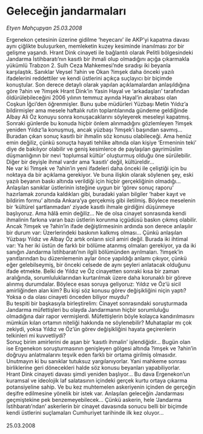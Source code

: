 # Geleceğin jandarmaları

*Etyen Mahçupyan 25.03.2008*

<div class="taraf_structure_2col_1zq">
<div class="margen_n">



 <p>Ergenekon çetesinin üzerine gidilme ‘heyecanı’ ile AKP’yi kapatma davası aynı çiğlikte buluşurken, memleketin kuzey kesiminde inanılması zor bir gelişme yaşandı. Hrant Dink cinayeti ile bağlantılı olarak Pelitli bölgesindeki Jandarma İstihbaratı’nın kasıtlı bir ihmali olup olmadığını açığa çıkarmakla yükümlü Trabzon 2. Sulh Ceza Mahkemesi’nde sıradışı iki beyanla karşılaştık. Sanıklar Veysel ?ahin ve Okan ?imşek daha önceki yazılı ifadelerini reddettiler ve kendi üstlerini açıkça suçlayıcı bir biçimde konuştular. Son derece detaylı olarak yapılan açıklamalardan anlaşıldığına göre ?ahin ve ?imşek Hrant Dink’in Yasin Hayal ve ‘arkadaşları’ tarafından öldürülebileceğini 2006 yılının temmuz ayında Hayal’in akrabası olan Coşkun İğci’den öğrenmişler. Bunu şube müdürleri Yüzbaşı Metin Yıldız’a bildirmişler ama mesele haftalık rutin toplantılarında gündeme geldiğinde Albay Ali Öz konuyu sonra konuşacaklarını söyleyerek meseleyi kapatmış. Sonraki günlerde bu konuda hiçbir önlem alınmadığını gözlemleyen ?imşek yeniden Yıldız’la konuşmuş, ancak yüzbaşı ?imşek’i başından savmış... Buradan çıkan sonuç kasıtlı bir ihmalin söz konusu olabileceği. Ama henüz emin değiliz, çünkü sonuçta hayati tehlike altında olan kişiye ‘Ermeninin teki’ diye de bakılıyor olabilir ve geniş kesimlerce de paylaşılan gayrimüslim düşmanlığının bir nevi ‘toplumsal kültür’ oluşturmuş olduğu öne sürülebilir. Diğer bir deyişle ihmal vardır ama ‘kasıtlı’ değil, kültüreldir...<br/>
Ne var ki ?imşek ve ?ahin’in yeni ifadeleri daha önceki ile çeliştiği için bu noktaya da bir açıklama gerekiyor. Ve buna ilişkin olarak söylenen şey, eski yazılı beyanın baskı altında verildiği için hiçbir gerçekliğinin olmadığı... Anlaşılan sanıklar üstlerinin isteğine uygun bir ‘görev sonuç raporu’ hazırlamak zorunda kaldıkları gibi, buradaki yalan bilgiler ‘haber kayıt ve bildirim formu’ altında Ankara’ya gerçekmiş gibi iletilmiş. Böylece meselenin bir ‘kültürel şartlanmadan’ ziyade kasıtlı ihmale girdiğini düşünmeye başlıyoruz. Ama hâlâ emin değiliz... Ne de olsa cinayet sonrasında kendi ihmalinin farkına varan bazı üstlerin korunma içgüdüsü baskın çıkmış olabilir. <br/>
Ancak ?imşek ve ?ahin’in ifade değiştirmesinin ardında son derece anlaşılır bir durum var: Üzerlerindeki baskının kalkmış olması... Çünkü anlaşılan Yüzbaşı Yıldız ve Albay Öz artık onların sicil amiri değil. Burada iki ihtimal var: Ya her iki üstün de farklı bir bölüme atanmış olmaları gerekiyor, ya da iki sanığın Jandarma İstihbaratı’nın ilgili bölümünden ayrılmaları. ?imşek’in yanıtlarından bu düzenlemenin aylar önce yapıldığı anlamı çıkıyor, çünkü eğer gelebilseymiş, bir önceki celsede de aynı şeyleri anlatacak olduğunu ifade etmekte. Belki de Yıldız ve Öz cinayetten sonraki kısa bir zaman aralığında, sorumluluklarından kurtarılmak üzere daha korunaklı bir göreve alınmış durumdalar. Böylece esas soruya geliyoruz: Yıldız ve Öz’ü sicil amirliğinden alan kim? Bu kişi söz konusu görev değişikliğini niçin yaptı? Yoksa o da olası cinayeti önceden biliyor muydu? <br/>
Bu tespiti bir başkasıyla birleştirelim: Cinayet sonrasındaki soruşturmada Jandarma müfettişleri bu olayda Jandarmanın hiçbir sorumluluğu olmadığına dair rapor vermişlerdi. Müfettişlerin böyle kolayca kandırılmasını mümkün kılan ortamın niteliği hakkında ne söylenebilir? Muhataplar mı çok zekiydi, yoksa Yıldız ve Öz’ün görev değişikliğini hayata geçirenlerin telkinleri mi kuvvetliydi? <br/>
Sonuç birim amirlerini de aşan bir ‘kasıtlı ihmalin’ işlendiğidir... Bugün olan ise Ergenekon soruşturmasının genişleyen gölgesi altında ?imşek ve ?ahin’in doğruyu anlatmalarını teşvik eden farklı bir ortama girilmiş olmasıdır. Unutmayın ki bu sanıklar tutuksuz yargılanıyorlar. Yani mahkeme sonrası birliklerine geri dönecekleri halde söz konusu beyanları yapabiliyorlar. <br/>
Hrant Dink cinayeti davası şimdi yeniden başlıyor... Bu dava Ergenekon’un kuramsal ve ideolojik laf salatasının içindeki gerçek kurtu ortaya çıkarma potansiyeline sahip. Ve bu kez muhtemelen askeriyenin içinden de gerçeğin deşifre edilmesine yönelik bir istek var. Anlaşılan geleceğin Jandarması geçmiştekine pek benzemeyebilecek... Çünkü askerin, hele ‘Jandarma İstihbaratı’ndan’ askerlerin bir cinayet davasında sonucu belli bir biçimde kendi üstlerini suçlamaları Cumhuriyet tarihinde ilk kez oluyor...<br/>
<br/>
25.03.2008</p>

<br/>


<div id="taraf_not">
</div>

</div>


</div>
